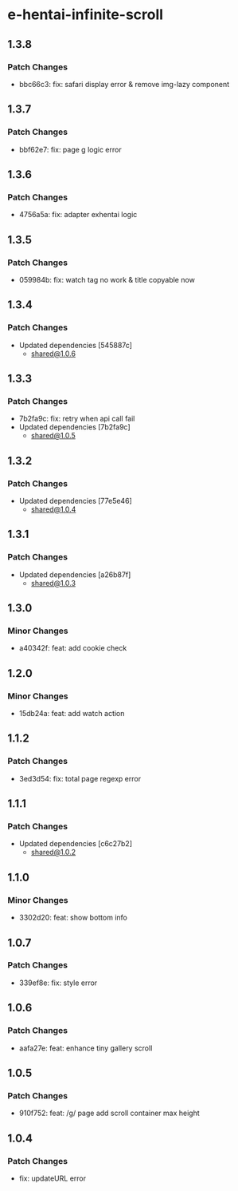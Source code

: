 # e-hentai-infinite-scroll

## 1.3.8

### Patch Changes

- bbc66c3: fix: safari display error & remove img-lazy component

## 1.3.7

### Patch Changes

- bbf62e7: fix: page g logic error

## 1.3.6

### Patch Changes

- 4756a5a: fix: adapter exhentai logic

## 1.3.5

### Patch Changes

- 059984b: fix: watch tag no work & title copyable now

## 1.3.4

### Patch Changes

- Updated dependencies [545887c]
  - shared@1.0.6

## 1.3.3

### Patch Changes

- 7b2fa9c: fix: retry when api call fail
- Updated dependencies [7b2fa9c]
  - shared@1.0.5

## 1.3.2

### Patch Changes

- Updated dependencies [77e5e46]
  - shared@1.0.4

## 1.3.1

### Patch Changes

- Updated dependencies [a26b87f]
  - shared@1.0.3

## 1.3.0

### Minor Changes

- a40342f: feat: add cookie check

## 1.2.0

### Minor Changes

- 15db24a: feat: add watch action

## 1.1.2

### Patch Changes

- 3ed3d54: fix: total page regexp error

## 1.1.1

### Patch Changes

- Updated dependencies [c6c27b2]
  - shared@1.0.2

## 1.1.0

### Minor Changes

- 3302d20: feat: show bottom info

## 1.0.7

### Patch Changes

- 339ef8e: fix: style error

## 1.0.6

### Patch Changes

- aafa27e: feat: enhance tiny gallery scroll

## 1.0.5

### Patch Changes

- 910f752: feat: /g/ page add scroll container max height

## 1.0.4

### Patch Changes

- fix: updateURL error
